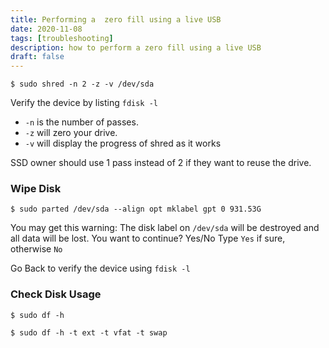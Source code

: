 ```yaml
---
title: Performing a  zero fill using a live USB
date: 2020-11-08
tags: [troubleshooting]
description: how to perform a zero fill using a live USB
draft: false
---
```


```shell
$ sudo shred -n 2 -z -v /dev/sda
```

Verify the device by listing `fdisk -l`

- `-n` is the number of passes.
- `-z` will zero your drive.
- `-v` will display the progress of shred as it works

SSD owner should use 1 pass instead of 2 if they want to reuse the drive.

### Wipe Disk

```shell
$ sudo parted /dev/sda --align opt mklabel gpt 0 931.53G
```

You may get this warning:
The disk label on `/dev/sda` will be destroyed and all data will be lost.
You want to continue?
Yes/No
Type `Yes` if sure, otherwise `No`

Go Back to verify the device using `fdisk -l`

### Check Disk Usage
```shell
$ sudo df -h
```

```
$ sudo df -h -t ext -t vfat -t swap
``` 